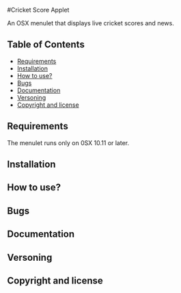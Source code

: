 #Cricket Score Applet

An OSX menulet that displays live cricket scores and news.

## Table of Contents

* [Requirements](#requirements)
* [Installation](#installation)
* [How to use?](#how-to-use)
* [Bugs](#bugs)
* [Documentation](#docs)
* [Versoning](#versoning)
* [Copyright and license](#license)

## Requirements

The menulet runs only on 0SX 10.11 or later.

## Installation

## How to use?

## Bugs

## Documentation

## Versoning

## Copyright and license
